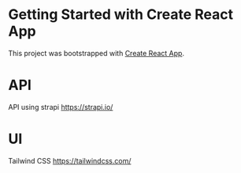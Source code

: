 # Getting Started with Create React App

This project was bootstrapped with [Create React App](https://github.com/facebook/create-react-app).

# API
API using strapi
https://strapi.io/

# UI
Tailwind CSS 
https://tailwindcss.com/
